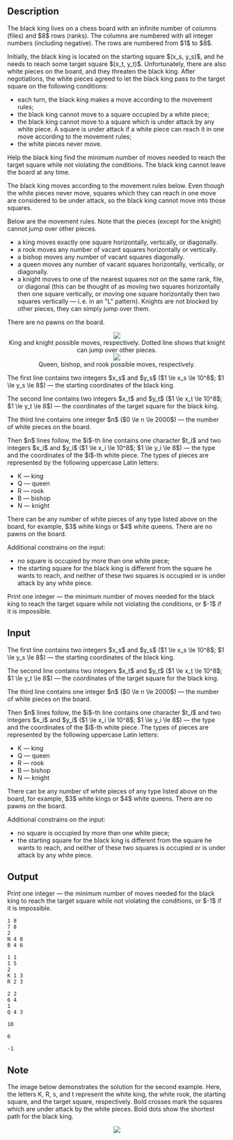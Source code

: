 ## Description

<div><p>The black king lives on a chess board with an infinite number of columns (files) and $8$ rows (ranks). The columns are numbered with all integer numbers (including negative). The rows are numbered from $1$ to&nbsp;$8$.</p><p>Initially, the black king is located on the starting square $(x_s, y_s)$, and he needs to reach some target square $(x_t, y_t)$. Unfortunately, there are also white pieces on the board, and they threaten the black king. After negotiations, the white pieces agreed to let the black king pass to the target square on the following conditions:</p><ul> <li> each turn, the black king makes a move according to the movement rules; </li><li> the black king cannot move to a square occupied by a white piece; </li><li> the black king cannot move to a square which is under attack by any white piece. A square is under attack if a white piece can reach it in one move according to the movement rules; </li><li> the white pieces never move. </li></ul><p>Help the black king find the minimum number of moves needed to reach the target square while not violating the conditions. The black king cannot leave the board at any time.</p><p>The black king moves according to the movement rules below. Even though the white pieces never move, squares which they can reach in one move are considered to be under attack, so the black king cannot move into those squares.</p><p>Below are the movement rules. Note that the pieces (except for the knight) cannot jump over other pieces.</p><ul> <li> a king moves exactly one square horizontally, vertically, or diagonally. </li><li> a rook moves any number of vacant squares horizontally or vertically. </li><li> a bishop moves any number of vacant squares diagonally. </li><li> a queen moves any number of vacant squares horizontally, vertically, or diagonally. </li><li> a knight moves to one of the nearest squares not on the same rank, file, or diagonal (this can be thought of as moving two squares horizontally then one square vertically, or moving one square horizontally then two squares vertically — i. e. in an "L" pattern). Knights are not blocked by other pieces, they can simply jump over them. </li></ul><p>There are no pawns on the board.</p><center> <img class="tex-graphics" src="./33430/file/Qa40Wdl6.png" style="max-width: 100.0%;max-height: 100.0%;"> </center><center> <span class="tex-font-size-small">King and knight possible moves, respectively. Dotted line shows that knight can jump over other pieces.</span> </center><center> <img class="tex-graphics" src="./33430/file/19r8rQzq.png" style="max-width: 100.0%;max-height: 100.0%;"> </center><center> <span class="tex-font-size-small">Queen, bishop, and rook possible moves, respectively.</span> </center></div><div class="input-specification"><p>The first line contains two integers $x_s$ and $y_s$ ($1 \le x_s \le 10^8$; $1 \le y_s \le 8$) — the starting coordinates of the black king.</p><p>The second line contains two integers $x_t$ and $y_t$ ($1 \le x_t \le 10^8$; $1 \le y_t \le 8$) — the coordinates of the target square for the black king.</p><p>The third line contains one integer $n$ ($0 \le n \le 2000$) — the number of white pieces on the board.</p><p>Then $n$ lines follow, the $i$-th line contains one character $t_i$ and two integers $x_i$ and $y_i$ ($1 \le x_i \le 10^8$; $1 \le y_i \le 8$) — the type and the coordinates of the $i$-th white piece. The types of pieces are represented by the following uppercase Latin letters:</p><ul> <li> <span class="tex-font-style-tt">K</span> — king </li><li> <span class="tex-font-style-tt">Q</span> — queen </li><li> <span class="tex-font-style-tt">R</span> — rook </li><li> <span class="tex-font-style-tt">B</span> — bishop </li><li> <span class="tex-font-style-tt">N</span> — knight </li></ul><p>There can be any number of white pieces of any type listed above on the board, for example, $3$ white kings or $4$ white queens. There are no pawns on the board.</p><p>Additional constrains on the input:</p><ul> <li> no square is occupied by more than one white piece; </li><li> the starting square for the black king is different from the square he wants to reach, and neither of these two squares is occupied or is under attack by any white piece. </li></ul></div><div class="output-specification"><p>Print one integer — the minimum number of moves needed for the black king to reach the target square while not violating the conditions, or $-1$ if it is impossible.</p></div>

## Input

<p>The first line contains two integers $x_s$ and $y_s$ ($1 \le x_s \le 10^8$; $1 \le y_s \le 8$) — the starting coordinates of the black king.</p><p>The second line contains two integers $x_t$ and $y_t$ ($1 \le x_t \le 10^8$; $1 \le y_t \le 8$) — the coordinates of the target square for the black king.</p><p>The third line contains one integer $n$ ($0 \le n \le 2000$) — the number of white pieces on the board.</p><p>Then $n$ lines follow, the $i$-th line contains one character $t_i$ and two integers $x_i$ and $y_i$ ($1 \le x_i \le 10^8$; $1 \le y_i \le 8$) — the type and the coordinates of the $i$-th white piece. The types of pieces are represented by the following uppercase Latin letters:</p><ul> <li> <span class="tex-font-style-tt">K</span> — king </li><li> <span class="tex-font-style-tt">Q</span> — queen </li><li> <span class="tex-font-style-tt">R</span> — rook </li><li> <span class="tex-font-style-tt">B</span> — bishop </li><li> <span class="tex-font-style-tt">N</span> — knight </li></ul><p>There can be any number of white pieces of any type listed above on the board, for example, $3$ white kings or $4$ white queens. There are no pawns on the board.</p><p>Additional constrains on the input:</p><ul> <li> no square is occupied by more than one white piece; </li><li> the starting square for the black king is different from the square he wants to reach, and neither of these two squares is occupied or is under attack by any white piece. </li></ul>

## Output

<p>Print one integer — the minimum number of moves needed for the black king to reach the target square while not violating the conditions, or $-1$ if it is impossible.</p>





```input1
1 8
7 8
2
N 4 8
B 4 6
```




```input2
1 1
1 5
2
K 1 3
R 2 3
```




```input3
2 2
6 4
1
Q 4 3
```




```output1
10
```




```output2
6
```




```output3
-1
```



## Note

<p>The image below demonstrates the solution for the second example. Here, the letters <span class="tex-font-style-tt">K</span>, <span class="tex-font-style-tt">R</span>, <span class="tex-font-style-tt">s</span>, and <span class="tex-font-style-tt">t</span> represent the white king, the white rook, the starting square, and the target square, respectively. Bold crosses mark the squares which are under attack by the white pieces. Bold dots show the shortest path for the black king.</p><center> <img class="tex-graphics" src="./33430/file/UmQuWB6K.png" style="max-width: 100.0%;max-height: 100.0%;"> </center>
